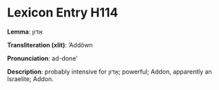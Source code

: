# Lexicon Entry H114

**Lemma**: אַדּוֹן

**Transliteration (xlit)**: ʼAddôwn

**Pronunciation**: ad-done'

**Description**:
probably intensive for אָדוֹן; powerful; Addon, apparently an Israelite; Addon.
